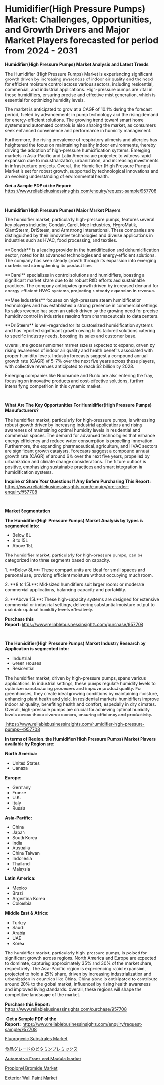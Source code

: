 <p><h1>Humidifier(High Pressure Pumps) Market: Challenges, Opportunities, and Growth Drivers and Major Market Players forecasted for period from 2024 - 2031</h1></p><p><strong>Humidifier(High Pressure Pumps) Market Analysis and Latest Trends</strong></p>
<p><p>The Humidifier (High Pressure Pumps) Market is experiencing significant growth driven by increasing awareness of indoor air quality and the need for efficient moisture control across various sectors, including residential, commercial, and industrial applications. High-pressure pumps are vital in these humidifiers, ensuring precise and effective mist generation, which is essential for optimizing humidity levels.</p><p>The market is anticipated to grow at a CAGR of 10.1% during the forecast period, fueled by advancements in pump technology and the rising demand for energy-efficient solutions. The growing trend toward smart home systems and automated controls is also shaping the market, as consumers seek enhanced convenience and performance in humidity management.</p><p>Furthermore, the rising prevalence of respiratory ailments and allergies has heightened the focus on maintaining healthy indoor environments, thereby driving the adoption of high-pressure humidification systems. Emerging markets in Asia-Pacific and Latin America are projected to witness rapid expansion due to industrialization, urbanization, and increasing investments in infrastructure projects. Overall, the Humidifier (High Pressure Pumps) Market is set for robust growth, supported by technological innovations and an evolving understanding of environmental health.</p></p>
<p><strong>Get a Sample PDF of the Report:&nbsp;</strong> <a href="https://www.reliablebusinessinsights.com/enquiry/request-sample/957708">https://www.reliablebusinessinsights.com/enquiry/request-sample/957708</a></p>
<p>&nbsp;</p>
<p><strong>Humidifier(High Pressure Pumps) Major Market Players</strong></p>
<p><p>The humidifier market, particularly high-pressure pumps, features several key players including Condair, Carel, Mee Industries, HygroMatik, GiantSteam, DriSteem, and Armstrong International. These companies are distinguished by their innovative technologies and diverse applications in industries such as HVAC, food processing, and textiles.</p><p>**Condair** is a leading provider in the humidification and dehumidification sector, noted for its advanced technologies and energy-efficient solutions. The company has seen steady growth through its expansion into emerging markets and strengthening its product line. </p><p>**Carel** specializes in control solutions and humidifiers, boasting a significant market share due to its robust R&D efforts and sustainable practices. The company anticipates growth driven by increased demand for energy-efficient HVAC systems, projecting a steady expansion in revenue.</p><p>**Mee Industries** focuses on high-pressure steam humidification technologies and has established a strong presence in commercial settings. Its sales revenue has seen an uptick driven by the growing need for precise humidity control in industries ranging from pharmaceuticals to data centers.</p><p>**DriSteem** is well-regarded for its customized humidification systems and has reported significant growth owing to its tailored solutions catering to specific industry needs, boosting its sales and customer base.</p><p>Overall, the global humidifier market size is expected to expand, driven by rising awareness of indoor air quality and health benefits associated with proper humidity levels. Industry forecasts suggest a compound annual growth rate (CAGR) of 5-7% over the next five years across these players, with collective revenues anticipated to reach $2 billion by 2028.</p><p>Emerging companies like Nuomande and Runlu are also entering the fray, focusing on innovative products and cost-effective solutions, further intensifying competition in this dynamic market.</p></p>
<p>&nbsp;</p>
<p><strong>What Are The Key Opportunities For Humidifier(High Pressure Pumps) Manufacturers?</strong></p>
<p><p>The humidifier market, particularly for high-pressure pumps, is witnessing robust growth driven by increasing industrial applications and rising awareness of maintaining optimal humidity levels in residential and commercial spaces. The demand for advanced technologies that enhance energy efficiency and reduce water consumption is propelling innovation. Furthermore, the expanding pharmaceutical, agriculture, and HVAC sectors are significant growth catalysts. Forecasts suggest a compound annual growth rate (CAGR) of around 6% over the next five years, propelled by urbanization and climate change considerations. The future outlook is positive, emphasizing sustainable practices and smart integration in humidification systems.</p></p>
<p><strong>Inquire or Share Your Questions If Any Before Purchasing This Report:</strong> <a href="https://www.reliablebusinessinsights.com/enquiry/pre-order-enquiry/957708">https://www.reliablebusinessinsights.com/enquiry/pre-order-enquiry/957708</a></p>
<p>&nbsp;</p>
<p><strong>Market Segmentation</strong></p>
<p><strong>The Humidifier(High Pressure Pumps) Market Analysis by types is segmented into:</strong></p>
<p><ul><li>Below 8L</li><li>8 to 15L</li><li>Above 15L</li></ul></p>
<p><p>The humidifier market, particularly for high-pressure pumps, can be categorized into three segments based on capacity. </p><p>1. **Below 8L**: These compact units are ideal for small spaces and personal use, providing efficient moisture without occupying much room. </p><p>   </p><p>2. **8 to 15L**: Mid-sized humidifiers suit larger rooms or moderate commercial applications, balancing capacity and portability. </p><p>3. **Above 15L**: These high-capacity systems are designed for extensive commercial or industrial settings, delivering substantial moisture output to maintain optimal humidity levels effectively.</p></p>
<p><strong>Purchase this Report:&nbsp;</strong><a href="https://www.reliablebusinessinsights.com/purchase/957708">https://www.reliablebusinessinsights.com/purchase/957708</a></p>
<p>&nbsp;</p>
<p><strong>The Humidifier(High Pressure Pumps) Market Industry Research by Application is segmented into:</strong></p>
<p><ul><li>Industrial</li><li>Green Houses</li><li>Residential</li></ul></p>
<p><p>The humidifier market, driven by high-pressure pumps, spans various applications. In industrial settings, these pumps regulate humidity levels to optimize manufacturing processes and improve product quality. For greenhouses, they create ideal growing conditions by maintaining moisture, enhancing plant health and yield. In residential markets, humidifiers improve indoor air quality, benefiting health and comfort, especially in dry climates. Overall, high-pressure pumps are crucial for achieving optimal humidity levels across these diverse sectors, ensuring efficiency and productivity.</p></p>
<p><a href="https://www.reliablebusinessinsights.com/humidifier-high-pressure-pumps--r957708">&nbsp;https://www.reliablebusinessinsights.com/humidifier-high-pressure-pumps--r957708</a></p>
<p><strong>In terms of Region, the Humidifier(High Pressure Pumps) Market Players available by Region are:</strong></p>
<p>
    <p> <strong> North America: </strong>
        <ul>
            <li>United States</li>
            <li>Canada</li>
        </ul>
        </p> 
    <p> <strong> Europe: </strong>
        <ul>
            <li>Germany</li>
            <li>France</li>
            <li>U.K.</li>
            <li>Italy</li>
            <li>Russia</li>
        </ul>
        </p> 
    <p> <strong> Asia-Pacific: </strong>
        <ul>
            <li>China</li>
            <li>Japan</li>
            <li>South Korea</li>
            <li>India</li>
            <li>Australia</li>
            <li>China Taiwan</li>
            <li>Indonesia</li>
            <li>Thailand</li>
            <li>Malaysia</li>
        </ul>
        </p> 
    <p> <strong> Latin America: </strong>
        <ul>
            <li>Mexico</li>
            <li>Brazil</li>
            <li>Argentina Korea</li>
            <li>Colombia</li>
        </ul>
        </p> 
    <p> <strong> Middle East & Africa: </strong>
        <ul>
            <li>Turkey</li>
            <li>Saudi</li>
            <li>Arabia</li>
            <li>UAE</li>
            <li>Korea</li>
        </ul>
    </p>
    </p>
<p><p>The humidifier market, particularly high-pressure pumps, is poised for significant growth across regions. North America and Europe are expected to dominate, capturing approximately 35% and 30% of the market share, respectively. The Asia-Pacific region is experiencing rapid expansion, projected to hold a 25% share, driven by increasing industrialization and urbanization in countries like China. China alone is anticipated to contribute around 20% to the global market, influenced by rising health awareness and improved living standards. Overall, these regions will shape the competitive landscape of the market.</p></p>
<p><strong>Purchase this Report: </strong><a href="https://www.reliablebusinessinsights.com/purchase/957708">https://www.reliablebusinessinsights.com/purchase/957708</a></p>
<p>&nbsp;<strong>Get a Sample PDF of the Report:&nbsp;&nbsp;</strong><a href="https://www.reliablebusinessinsights.com/enquiry/request-sample/957708">https://www.reliablebusinessinsights.com/enquiry/request-sample/957708</a></p>
<p><strong></strong></p>
<p><p><a href="https://medium.com/@dellkoepp_34276/the-fluorogenic-substrates-industry-analysis-report-offers-a-comprehensive-and-current-e11d9eed79d2">Fluorogenic Substrates Market</a></p><p><a href="https://medium.com/@natkinneij6j/food-grade-vitamin-premix-market-%E3%81%AE%E3%82%B0%E3%83%AD%E3%83%BC%E3%83%90%E3%83%AB%E5%B8%82%E5%A0%B4%E6%A6%82%E8%A6%81%E3%81%AF-%E4%B8%96%E7%95%8C%E3%81%8A%E3%82%88%E3%81%B3%E4%B8%BB%E8%A6%81%E5%B8%82%E5%A0%B4%E3%81%AB%E3%81%8A%E3%81%91%E3%82%8B%E6%A5%AD%E7%95%8C%E3%81%AB%E5%BD%B1%E9%9F%BF%E3%82%92%E4%B8%8E%E3%81%88%E3%82%8B%E4%B8%BB%E8%A6%81%E3%81%AA%E3%83%88%E3%83%AC%E3%83%B3%E3%83%89%E3%81%AB%E3%81%A4%E3%81%84%E3%81%A6-%E7%8B%AC%E8%87%AA%E3%81%AE%E8%A6%96%E7%82%B9%E3%82%92%E6%8F%90%E4%BE%9B%E3%81%97%E3%81%BE%E3%81%99-3d3341a954f6">食品グレードのビタミンプレミックス</a></p><p><a href="https://github.com/ChristianClark406/Market-Research-Report-List-1/blob/main/automotive-front-end-module-market.md">Automotive Front-end Module Market</a></p><p><a href="https://www.linkedin.com/pulse/comprehensive-analysis-global-propionyl-bromide-market-growth-mbwif?trackingId=ho9HgiwYQi%2BnCooKB6Xoyw%3D%3D">Propionyl Bromide Market</a></p><p><a href="https://issuu.com/reportprime-2/docs/exterior-wall-paint-market-size-203_1a1c22b8c67da8">Exterior Wall Paint Market</a></p></p>